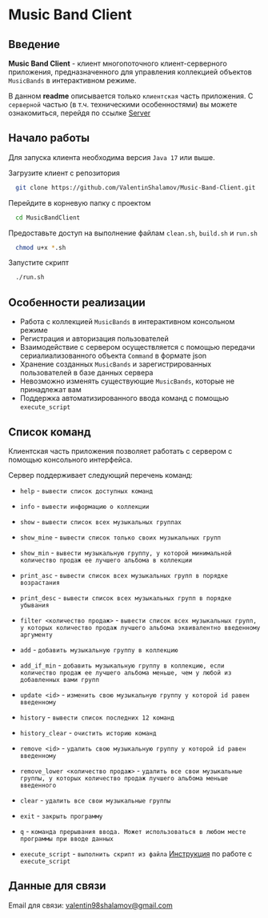 
# Music Band Client

## Введение

**Music Band Client** - клиент многопоточного клиент-серверного приложения, предназначенного для управления коллекцией объектов `MusicBands` в интерактивном режиме. 

В данном **readme** описывается только `клиентская` часть приложения. С `серверной` частью (в т.ч. техническими особенностями) вы можете ознакомиться, перейдя по ссылке [Server](https://github.com/ValentinShalamov/Music-Band-Server?tab=readme-ov-file)

## Начало работы

Для запуска клиента необходима версия `Java 17` или выше.

Загрузите клиент с репозитория

```bash
  git clone https://github.com/ValentinShalamov/Music-Band-Client.git
```

Перейдите в корневую папку с проектом

```bash
  cd MusicBandClient
```

Предоставьте доступ на выполнение файлам `clean.sh`, `build.sh` и `run.sh`
```bash
  chmod u+x *.sh 
```

Запустите скрипт 

```bash
  ./run.sh
```



## Особенности реализации
- Работа с коллекцией `MusicBands` в интерактивном консольном режиме
- Регистрация и авторизация пользователей
- Взаимодействие с сервером осуществляется с помощью передачи сериалиализованного объекта `Command` в формате json
- Хранение созданных `MusicBands` и зарегистрированных пользователей в базе данных сервера
- Невозможно изменять существующие `MusicBands`, которые не принадлежат вам
- Поддержка автоматизированного ввода команд с помощью `execute_script`
  
## Список команд
Клиентская часть приложения позволяет работать с сервером с помощью консольного интерфейса.

Сервер поддерживает следующий перечень команд:

- `help` - `вывести список доступных команд`
- `info` - `вывести информацию о коллекции` 
- `show` - `вывести список всех музыкальных группах` 
- `show_mine` - `вывести список только своих музыкальных групп` 
- `show_min` - `вывести музыкальную группу, у которой минимальной количество продаж ее лучшего альбома в коллекции`
- `print_asc` - `вывести список всех музыкальных групп в порядке возрастания`
- `print_desc` - `вывести список всех музыкальных групп в порядке убывания`
- `filter <количество продаж>` - `вывести список всех музыкальных групп, у которых количество продаж лучшего альбома эквивалентно введенному аргументу`
- `add` - `добавить музыкальную группу в коллекцию`
- `add_if_min` - `добавить музыкальную группу в коллекцию, если количество продаж ее лучшего альбома меньше, чем у любой из добавленных вами групп`
- `update <id>` - `изменить свою музыкальную группу у которой id равен введенному`
- `history` - `вывести список последних 12 команд`
- `history_clear` - `очистить историю команд`
- `remove <id>` - `удалить свою музыкальную группу у которой id равен введенному`
- `remove_lower <количество продаж>` - `удалить все свои музыкальные группы, у которых количество продаж лучшего альбома меньше введенного`
- `clear` - `удалить все свои музыкальные группы`
- `exit` - `закрыть программу`
- `q` - `команда прерывания ввода. Может использоваться в любом месте программы при вводе данных`

- `execute_script` - `выполнить скрипт из файла`
[Инструкция](https://github.com/ValentinShalamov/Music-Band-Client/blob/master/exec_scr.md) по работе с `execute_script`

## Данные для связи
Email для связи: valentin98shalamov@gmail.com

